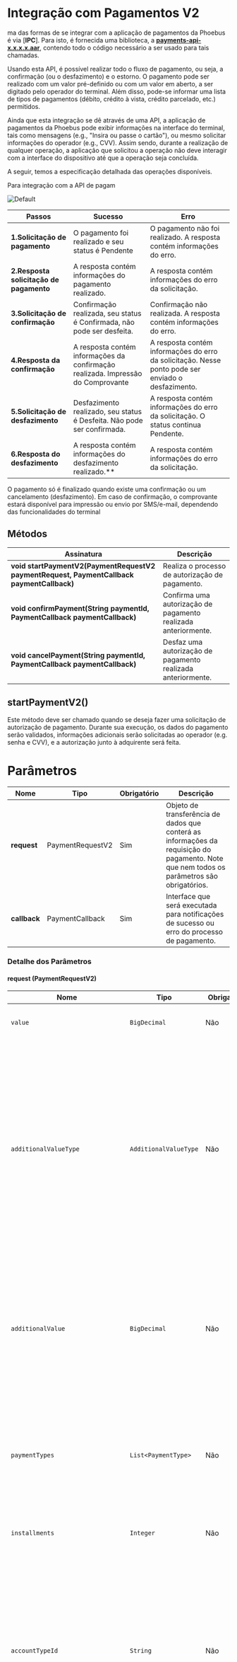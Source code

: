 # Integração com Pagamentos V2 


ma das formas de se integrar com a aplicação de pagamentos da Phoebus é via [**IPC**]. Para isto, é fornecida uma biblioteca, a  [**payments-api-x.x.x.x.aar**](https://github.com/Discover-Pay/payments-api-demo-android/tree/main/app/aars), contendo todo o código necessário a ser usado para tais chamadas.

Usando esta API, é possível realizar todo o fluxo de pagamento, ou seja, a confirmação (ou o desfazimento) e o estorno. O pagamento pode ser realizado com um valor pré-definido ou com um valor em aberto, a ser digitado pelo operador do terminal. Além disso, pode-se informar uma lista de tipos de pagamentos (débito, crédito à vista, crédito parcelado, etc.) permitidos.

Ainda que esta integração se dê através de uma API, a aplicação de pagamentos da Phoebus pode exibir informações na interface do terminal, tais como mensagens (e.g., "Insira ou passe o cartão"), ou mesmo solicitar informações do operador (e.g., CVV). Assim sendo, durante a realização de qualquer operação, a aplicação que solicitou a operação não deve interagir com a interface do dispositivo até que a operação seja concluída.

A seguir, temos a especificação detalhada das operações disponíveis.

Para integração com a API de pagam


![Default](https://github.com/Discover-Pay/payments-api-docs-android/blob/main/docs/api/assets/fluxo_pagamento.png)

Passos | Sucesso | Erro
------------ | ------------- | -------------
**1.Solicitação de pagamento** | O pagamento foi realizado e seu status é Pendente | O pagamento não foi realizado. A resposta contém informações do erro. | [optional] 
**2.Resposta solicitação de pagamento** | A resposta contém informações do pagamento realizado. | A resposta contém informações do erro da solicitação. | [optional] 
**3.Solicitação de confirmação** | Confirmação realizada, seu status é Confirmada, não pode ser desfeita.| Confirmação não realizada. A resposta contém informações do erro. | [optional] 
**4.Resposta da confirmação** | A resposta contém informações da confirmação realizada. Impressão do Comprovante | A resposta contém informações do erro da solicitação. Nesse ponto pode ser enviado o desfazimento. | [optional] 
**5.Solicitação de desfazimento** | Desfazimento realizado, seu status é Desfeita. Não pode ser confirmada. | A resposta contém informações do erro da solicitação. O status continua Pendente. | [optional] 
**6.Resposta do desfazimento** | A resposta contém informações do desfazimento realizado.** | A resposta contém informações do erro da solicitação. | [optional] 

O pagamento só é finalizado quando existe uma confirmação ou um cancelamento (desfazimento). Em caso de confirmação, o comprovante estará disponível para impressão ou envio por SMS/e-mail, dependendo das funcionalidades do terminal


## Métodos
Assinatura | Descrição
------------------------------------------------------------------------ | ------------------------------------------------------------------------------
**void startPaymentV2(PaymentRequestV2 paymentRequest, PaymentCallback paymentCallback)** | Realiza o processo de autorização de pagamento. | [optional] 
**void confirmPayment(String paymentId, PaymentCallback paymentCallback)** | Confirma uma autorização de pagamento realizada anteriormente. | [optional] 
**void cancelPayment(String paymentId, PaymentCallback paymentCallback)** | Desfaz uma autorização de pagamento realizada anteriormente. | [optional] 

## startPaymentV2()
Este método deve ser chamado quando se deseja fazer uma solicitação de autorização de pagamento. Durante sua execução, os dados do pagamento serão validados, informações adicionais serão solicitadas ao operador (e.g. senha e CVV), e a autorização junto à adquirente será feita.

# Parâmetros
Nome | Tipo | Obrigatório | Descrição 
-----|------|-------------|----------|
**request** |PaymentRequestV2|Sim|Objeto de transferência de dados que conterá as informações da requisição do pagamento. Note que nem todos os parâmetros são obrigatórios.
**callback** |PaymentCallback|Sim|Interface que será executada para notificações de sucesso ou erro do processo de pagamento.

### Detalhe dos Parâmetros
#### request (PaymentRequestV2)

| Nome | Tipo | Obrigatório | Descrição |
| --- | --- | --- | --- |
| `value` | `BigDecimal` | Não | Valor do pagamento solicitado. Caso não seja preenchido (null), a interface solicitará o valor ao operador. |
| `additionalValueType` | `AdditionalValueType` | Não | Tipo de valor adicional (Cashback, TIP, etc.). Se não estiver preenchido (nulo), deve-se ignorar o campo "additionalValue". ‘AdditionalValueType’ deve admitir, para FastTrack, apenas o valor CASHBACK. Depois de ler o cartão, se o AdditionalValueType informado não for compatível com produto banner do Cartão, o terminal exibe um erro na tela e finaliza a transação. Para evitar que esse erro ocorra, é recomendado usar este campo apenas junto com um "productShortName", que deve ser preenchido cmo um produto que suporta o uso do tipo de valor adicional em questão. Para pagamentos de QRCode estático não considerar este parâmetro quando `operationMethodAllowed` = 1 |
| `additionalValue` | `BigDecimal` | Não | Valor adicionado ao valor da transação. Se "additionalValueType" for relatado e "additionalValue" não foi preenchido (nulo) ou é igual a 0 (zero), a interface irá pedir ao operador o valor adicional. Se "additionalValueType" for preenchido e "additionalValue" tiver um valor mais alto do que 0 (zero), a interface não pedirá ao operador o valor adicional. Para pagamentos de QRCode estático não considerar este parâmetro quando `operationMethodAllowed` = 1 |
| `paymentTypes` | `List<PaymentType>` | Não | Tipos de pagamentos (Débito, Crédito, Voucher, etc.) permitidos para este pagamento. Caso seja vazio, ou seja, null, significa que todos os tipos são permitidos. Caso contenha apenas um, este tipo será o utilizado (se possível) e não será perguntado nada ao operador. Para pagamentos de QRCode estático não considerar este parâmetro quando `operationMethodAllowed` = 1 |
| `installments` | `Integer` | Não | Quantidade de parcelas. Usado apenas para tipos de pagamentos que suportem parcelamento e neste caso é obrigatório. Valor deve ser entre 2 e 99. |
| `accountTypeId` | `String` | Não | Tipo de conta. Se não for preenchido (nulo), a interface pode perguntar ao operador o tipo de conta, dependendo da configuração do produto principal associado ao cartão usado na transação. Depois de ler o cartão, se o accountTypeId inserido não existir na cnofiguração do produto de bandeira do Cartão, o terminal exibe um erro na tela e finaliza a transação. Para evitar que esse erro ocorra, é recomendado usar este campo apenas junto com um "productShortName", onde deve constar um produto que suporta o uso do tipo de conta. Para pagamentos de QRCode estático não considerar este parâmetro quando `operationMethodAllowed` = 1 |
| `planId` | `String` | Não | Identificação do plano de pagamento. Pode ter um ou dois caracteres, a depender da regra da adquirente selecionada. Se não for preenchido (nulo), a interface pode solicitar o plano para a operadora, de acordo com a configuração do produto de bandeira associado ao cartão usado na transação. Depois de ler o cartão, se o planId relatado não for compatível com o número de parcelas (capturado no terminal ou informado no parâmetro "Parcelas") e com a configuração do produto de bandeira do cartão (observando as configurações planCondition, planType e planList), o terminal mostra um erro no tela e finaliza a transação. A fim de evitar que esse erro ocorra, é recomendado usar este campo apenas junto com um "productShortName", onde deve constar um produto que apóia o plano referido. Para pagamentos de QRCode estático não considerar este parâmetro quando `operationMethodAllowed` = 1 |
| `appTransactionId` | `String` | Sim | Identificador da transação integrada para o software. O Identificador referido é aquele utilizado na aplicação que originou a solicitação de pagamento. Não deve se repetir. |
| `ApplicationInfo.credentials` | `Credentials` | Sim | Credenciais da aplicação que está solicitando a operação, conforme cadastro na PayStore. Basicamente, trata-se da identificação da aplicação e o token de acesso. |
| `ApplicationInfo.softwareVersion` | `String` | Sim | Versão da aplicação que está solicitando o pagamento. |
| `showReceiptView` (DEPRECATED) | `Boolean` | Não | A Solução irá utilizar o valor dos parâmetros `printMerchantReceipt` e `printCustomerReceipt` para executar a impressão depois que a [`confirmação`](#confirmpayment) for executada. |
| `printMerchantReceipt` | `Boolean` | Não | Indica se o comprovante do estabelecimento deve ser impresso ou não depois da [`confirmação`](#confirmpayment) da transação. O valor padrão é _true_, isto é, o comprovante é impresso. |
| `printCustomerReceipt` | `Boolean` | Não | Indica se o comprovante do cliente deve ser impresso ou não depois da [`confirmação`](#confirmpayment) da transação. O valor padrão é _true_, isto é, o comprovante é impresso. |
| `tokenizeCard` | `Boolean` | Não | Indica se deve ser feita ou não a tokenização do cartão após a aprovação do pagamento ou não. O valor padrão é false, isto é, não será feita a tokenização. |
| `tokenizeEmail` | `String` | Se tokenizeCard for true, sim, caso contrário, não. | E-mail do portador do cartão. Se “tokenizeCard” for false, este parâmetro é ignorado. |
| `tokenizeNationalDocument` | `String` | Não | CPF ou CNPJ do portador do cartão. Se “tokenizeCard” for false, este parâmetro é ignorado. Se for true, mas não for informado esse parâmetro, então a chamada à API de criação de token no e-commerce também não o utilizará. |
| `productShortName` | `String` | Não | Identificação resumida do produto de bandeira do cartão. Depois de ler o cartão e identificar o produto de bandeira, se ele não corresponder ao productShortName referido, o terminal exibe um erro na tela e finaliza a transação. Para pagamentos de QRCode estático não considerar este parâmetro quando `operationMethodAllowed` = 1, o terminal exibe um erro caso o campo seja informado e este valor corresponda a um produto cujo campo `acquirerParams.allowQRCode` seja false; Ou o campo `acquirerParams.qrPaymentMethodId` não esteja configurado; Ou se o produto existir, mas não estiver habilitado no terminal. |
| `note` | `String` | Não | Texto adicional que é inserido como Nota. (pode ser o número da fatura) |
| `dni` | `String` | Não | Número do Documento. Para pagamentos de QRCode estático não considerar este parâmetro quando `operationMethodAllowed` = 1 |
| `operationMethodAllowed` | `Integer` | Sim | Indica o método de operação de pagamento, anulação e devolução. Admita os seguintes valores: 0 - Apenas com cartão físico (lido ou digitado); 1 - Somente com QRCode. |
| `allowBenefit` (OBSOLETO) | `Boolean` | Não | Indica se o QRCode deve ser gerado com as opções do produto associadas aos benefícios. O valor padrão é 'verdadeiro', ou seja, os benefícios serão adicionados. |

## callback (PaymentCallback)

| Nome | Tipo | Obrigatório | Descrição |
| --- | --- | --- | --- |
| **`onSuccess`** |     |     | Método para notificação em caso de sucesso |
| `Payment.value` | `BigDecimal` | Sim | Valor do pagamento. Este é o valor que foi aprovado pela adquirente. Deve ser validado sempre na resposta, ainda que tenha sido passado como parâmetro, pois há adquirentes que, para algumas situações, aprovam valores diferentes dos solicitados. |
| `Payment.additionalValueType` | `AdditionalValueType` | Não | Presente apenas quando existe um valor adicional no contexto da transação executada. |
| `Payment.additionalValue` | `BigDecimal` | Não | Presente apenas quando existe um valor adicional no contexto da transação executada. |
| `Payment.paymentType` | `PaymentType` | Sim | Tipo de pagamento (Débito, Crédito, Voucher, etc.). |
| `Payment.installments` | `Integer` | Não | Quantidade de parcelas do pagamento. |
| `Payment.accountTypeId` | `String` | Não | Presente apenas quando existe um tipo de conta no contexto da transação executada. |
| `Payment.planId` | `String` | Não | Presente apenas quando existe um plano no contexto da transação executada. |
| `Payment.productShortName` | `String` | Sim | Corresponde ao productShortName correspondente ao produto principal no contexto da transação. |
| `Payment.ticketNumber` | `String` | Não | ticketNumber gerado pelo terminal para a transação. |
| `Payment.batchNumber` | `String` | Sim | Número de lote. |
| `Payment.nsuTerminal` | `String` | Sim | NSU gerado pelo terminal para a transação. |
| `Payment.acquirer` | `String` | Sim | Adquirente que autorizou o pagamento. |
| `Payment.paymentId` | `String` | Sim | Identificador da transação para a aplicação de pagamentos. Esta é a informação a ser usada para a confirmação e desfazimento. |
| `Payment.brand` | `String` | Sim | Bandeira do cartão. |
| `Payment.bin` | `String` | Sim | BIN do cartão. |
| `Payment.panLast4Digits` | `String` | Sim | Últimos 4 dígitos do PAN do cartão. |
| `Payment.captureType` | `CaptureType` | Sim | Forma de captura do cartão. |
| `Payment.paymentStatus` | `PaymentStatus` | Sim | Situação do pagamento. No caso de solicitações retornadas com sucesso, esta informação sempre será _PENDING_, requerendo uma confirmação ou desfazimento para a sua conclusão definitiva. |
| `Payment.paymentDate` | `Date` | Sim | Data/hora do pagamento para a aplicação de pagamentos. |
| `Payment.acquirerId` | `String` | Sim | Identificador da transação para a adquirente. Este é o identificador que consta no arquivo que a adquirente fornece (EDI). Desta forma,é possível realizar a conciliação do pagamento com a transação integrada. |
| `Payment.acquirerResponseCode` | `String` | Sim | Código de resposta da adquirente. |
| `Payment.acquirerResponseDate` | `String` | Sim | Data/hora retornada pela adquirente. |
| `Payment.acquirerAdditionalMessage` | `String` | Não | Mensagem adicional enviada pela adquirente na resposta da transação |
| `Payment.acquirerAuthorizationNumber` | `String` | Sim | Número da autorização fornecido pela adquirente (consta no comprovante do cliente Portador do Cartão). |
| `Payment.Receipt.clientVia` | `String` | Não | Conteúdo do comprovante - via do cliente. |
| `Payment.Receipt.merchantVia` | `String` | Não | Conteúdo do comprovante - via do estabelecimento. |
| `Payment.cardToken` | `String` | Não | Token do cartão utilizado na transação. |
| `Payment.cardholderName` | `String` | Não | Nome do portador do cartão. |
| `Payment.terminalId` | `String` | Sim | Identificação do terminal. |
| `Payment.note` | `String` | Sim | Valor adicional que é inserido como Nota. (pode ser o número da fatura) Este campo só virá na resposta caso tenha sido preenchido na requisição do pagamento pela api; Caso seja capturado pelo comprovante, não é possível retornar, pois como o comprovante é exibido depois da confirmação, nessa altura a resposta do pagamento já tem sido enviada para o app. |
| `Payment.dni` | `String` | Sim | Número do Documento. Este campo só virá na resposta caso tenha sido preenchido na requisição do pagamento pela api; Caso seja capturado pelo comprovante, não é possível retornar, pois como o comprovante é exibido depois da confirmação, nessa altura a resposta do pagamento já tem sido enviada para o app. |
| `Payment.qrId` | `String` | Não | Identificador QrCode gerado pelo terminal de captura. |
| `Payment.originalValue` | `BigDecimal` | Não | Valor orginal da venda. Presente em pagamentos com QRCode, cujo beneficio foi aplicado ao valor da venda. |
| **`onError`** |     |     | Método para notificação em caso de erro. |
| `ErrorData.paymentsResponseCode` | `String` | Sim | Código de resposta para o erro ocorrido. Vide [Códigos de Resposta](./codigo_resposta.md) |
| `ErrorData.acquirerResponseCode` | `String` | Não | Código de resposta para o erro ocorrido retornado pela adquirente. Note que este erro só será retornado se a transação não for autorizada pela adquirente. |
| `ErrorData.responseMessage` | `String` | Sim | Mensagem descritiva da causa da não autorização. Caso a transação tenha sido negada pela adquirente, conterá a mensagem retornada pela adquirente. |
| `ErrorData.acquirerAdditionalMessage` | `String` | Não | Mensagem adicional enviada pela adquirente na resposta da transação. |


## confirmPayment()

Este método deve ser chamado para confirmar uma transação que o terminal conseguiu processar completamente a perna de autorização enviada pelo Autorizador.

Este método **não** deve ser chamado para uma transação já confirmada, ou seja, em que já se executou o método **confirmPayment()** anteriormente.

Este método **não** deve ser chamado para uma transação já desfeita, ou seja, em que já se executou o método **cancelPayment()** anteriormente.

Este método **não** deve ser chamado para uma transação que foi negada pelo Autorizador, ou seja, a transação precisa ter sido autorizada pelo Autorizador.

Após a execução desta confirmação, a transação só poderá ser cancelada através de uma operação de estorno (o estorno é a operação executada pelo menu CANCELAMENTO do terminal).

Caso o App consumidor desta API tenha finalizado o seu processo de negócio com êxito, porém não tenha chamado o método **confirmPayment()**, a transação permanecerá com o seguinte status: Situação PayStore = "Pendente". Resolução no Adquirente = "Pendente".

Como resultado, poderemos ter uma inconsistência transacional, visto que, na virada do dia, algumas redes adquirentes confirmam automaticamente as transações que não receberam a perna de confirmação. Outras redes adquirentes trabalham apenas com duas pernas, sem a necessidade de perna de confirmação. Neste caso, se houver algum problema na conclusão da transação no lado do terminal, é imperativo que a solução de captura execute o método **cancelPayment()**, a fim de desfazer a transação no adquirente e evitar cobrança para o cliente Portador do Cartão.

## Parâmetros

| Nome | Tipo | Obrigatório | Descrição |
| --- | --- | --- | --- |
| `paymentId` | `String` | Sim | Identificador da transação que será confirmada. O Identificador referido é aquele utilizado na aplicação de pagamentos. |
| `callback` | `PaymentCallback` | Sim | Interface que será executada para notificações de sucesso ou erro. |

## Detalhe dos parâmetros
#### callback

| Nome | Tipo | Obrigatório | Descrição |
| --- | --- | --- | --- |
| **`onSuccess`** |     |     | Método para notificação em caso de sucesso |
| **`onError`** |     |     | Método para notificação em caso de erro. |
| `ErrorData.paymentsResponseCode` | `String` | Sim | Código de resposta para o erro ocorrido. Vide [Códigos de Resposta](./codigo_resposta.md) |
| `ErrorData.acquirerResponseCode` | `String` | Não | Código de resposta para o erro ocorrido retornado pela adquirente. Note que este erro só será retornado se a transação não for autorizada pela adquirente. |
| `ErrorData.responseMessage` | `String` | Sim | Mensagem descritiva da causa da não autorização. Caso a transação tenha sido negada pela adquirente, conterá a mensagem retornada pela adquirente. |


## cancelPayment()

Este método deve ser sempre chamado para desfazer uma transação que o terminal não conseguiu processar completamente a perna de autorização enviada pelo Autorizador.

Este método não deve ser chamado para uma transação já confirmada, ou seja, em que já se executou o método **confirmPayment()** anteriormente.

Este método não deve ser chamado para desfazer uma transação já desfeita, ou seja, em que já se executou o método **cancelPayment()** anteriormente

Este método não deve ser chamado para uma transação que foi negada pelo Autorizador.

Este método não é um estorno. O estorno é a operação executada pelo menu CANCELAMENTO do terminal. O estorno é executado em transações que foram concluídas com êxito, ou seja, foram confirmadas.

Após a execução do desfazimento, **cancelPayment()**, a transação não poderá ser mais confirmada pela aplicação do terminal, ou seja, não se pode mais executar o método **confirmPayment()**.

Caso o App consumidor desta API não tenha finalizado o seu processo de negócio com êxito, é imprescindível a chamada do método **cancelPayment()**. A consequência de não cancelar uma transação que não teve seu processo de negócio concluído é semelhante à consequência de não confirmar. Porém, nesse caso, com um agravante, pois provavelmente o cliente não levará o produto/serviço associado à transação financeira, ou uma nova tentativa de venda poderá ser feita, resultando em uma cobrança em duplicidade para o cliente Portador do Cartão.

## Parâmetros

| Nome | Tipo | Obrigatório | Descrição |
| --- | --- | --- | --- |
| `paymentId` | `String` | Sim | Identificador da transação que será desfeita. O Identificador referido é aquele utilizado na aplicação de pagamentos. |
| `callback` | `PaymentCallback` | Sim | Interface que será executada para notificações de sucesso ou erro. |

## Detalhe dos parâmetros

#### callback

| Nome | Tipo | Obrigatório | Descrição |
| --- | --- | --- | --- |
| **`onSuccess`** |     |     | Método para notificação em caso de sucesso. |
| **`onError`** |     |     | Método para notificação em caso de erro. |
| `ErrorData.paymentsResponseCode` | `String` | Sim | Código de resposta para o erro ocorrido. Vide [Códigos de Resposta](./codigo_resposta.md) |
| `ErrorData.acquirerResponseCode` | `String` | Não | Código de resposta para o erro ocorrido retornado pela adquirente. Note que este erro só será retornado se a transação não for autorizada pela adquirente. |
| `ErrorData.responseMessage` | `String` | Sim | Mensagem descritiva da causa da não autorização. Caso a transação tenha sido negada pela adquirente, conterá a mensagem retornada pela adquirente. 


[[Voltar]](./README.md)

